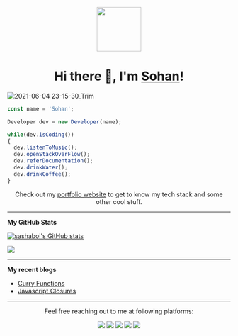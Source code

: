 <p align="center"><img src="https://media.giphy.com/media/M9gbBd9nbDrOTu1Mqx/giphy.gif" width="100"/></p>

<h1 align="center">Hi there 👋, I'm <a href="https://snickerdev.netlify.app/">Sohan</a>!</h1>

![2021-06-04 23-15-30_Trim](https://user-images.githubusercontent.com/64985447/120843980-62495b00-c58c-11eb-81af-0255b7391495.gif)

```js
const name = 'Sohan';

Developer dev = new Developer(name);

while(dev.isCoding())
{
  dev.listenToMusic();
  dev.openStackOverFlow();
  dev.referDocumentation();
  dev.drinkWater();
  dev.drinkCoffee();
}
```

<p align="center">Check out my <a href="https://snickerdev.netlify.app/">portfolio website</a> to get to know my tech stack and some other cool stuff.</p>

---

<b>My GitHub Stats</b>

<a href="http://www.github.com/sohan9819"><img src="https://github-readme-stats.vercel.app/api?username=sohan9819&show_icons=true&hide=&count_private=true&title_color=0891b2&text_color=ffffff&icon_color=0891b2&bg_color=1c1917&hide_border=true&show_icons=true" alt="sashaboi's GitHub stats" /></a>

<a href="http://www.github.com/sohan9819"><img src="https://github-readme-streak-stats.herokuapp.com/?user=sohan9819&stroke=ffffff&background=1c1917&ring=0891b2&fire=0891b2&currStreakNum=ffffff&currStreakLabel=0891b2&sideNums=ffffff&sideLabels=ffffff&dates=ffffff&hide_border=true" /></a>

---

<b>My recent blogs </b>

- [Curry Functions](https://snciker.hashnode.dev/curry-functions)
- [Javascript Closures](https://hashnode.com/post/javascript-closures-cl32plc2k01fljjnvej3pbcy6)

<!--
**sohan9819/sohan9819** is a ✨ _special_ ✨ repository because its `README.md` (this file) appears on your GitHub profile.

Here are some ideas to get you started:

- 🔭 I’m currently working on ...
- 🌱 I’m currently learning ...
- 👯 I’m looking to collaborate on ...
- 🤔 I’m looking for help with ...
- 💬 Ask me about ...
- 📫 How to reach me: ...
- 😄 Pronouns: ...
- ⚡ Fun fact: ...
-->

---

<p align="center">Feel free reaching out to me at following platforms:</p>

<p align="center">
  <a href="https://www.linkedin.com/in/sohan-shetty-8ab3191a0"><img src="https://img.shields.io/badge/LinkedIn-0077B5?style=for-the-badge&logo=linkedin&logoColor=white"></a> 
  <a href="https://www.instagram.com/__snicker__2001"><img src="https://img.shields.io/badge/Instagram-E4405F?style=for-the-badge&logo=instagram&logoColor=white"></a> 
  <a href="https://twitter.com/SnickerDev"><img src="https://img.shields.io/badge/Twitter-1DA1F2?style=for-the-badge&logo=twitter&logoColor=white"></a>
  <a href="mailto:sohanshetty2001@gmail.com"><img src="https://img.shields.io/badge/mail-EA4335?style=for-the-badge&logo=gmail&logoColor=white"></a>
  <a href="https://github.com/sohan9819"><img src="https://img.shields.io/badge/Github-010409?style=for-the-badge&logo=github&logoColor=white"></a>
</p>
